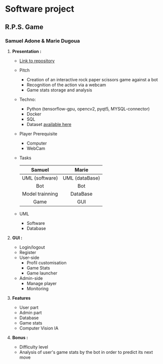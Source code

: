 # Software project

## R.P.S. Game

### Samuel Adone & Marie Dugoua

1. **Presentation :**

   - [Link to repository](https://github.com/RebornX10/b2_software)

   - Pitch

     - Creation of an interactive rock paper scissors game against a bot
     - Recognition of the action via a webcam
     - Game stats storage and analysis

   - Techno:

     - Python (tensorflow-gpu, opencv2, pyqt5, MYSQL-connector)
     - Docker
     - SQL
     - Dataset [available here](https://drive.google.com/file/d/1soVUMDIPY0bzNK8eTwViRcPBSwNwBMKg/view?usp=sharing)

   - Player Prerequisite

     - Computer
     - WebCam

   - Tasks

     |     Samuel      |     Marie      |
     | :-------------: | :------------: |
     | UML (software)  | UML (dataBase) |
     |       Bot       |      Bot       |
     | Model trainning |    DataBase    |
     |      Game       |      GUI       |

   - UML

     - Software
     - Database

2. **GUI :**

   - Login/logout
   - Register
   - User-side
     - Profil customisation
     - Game Stats
     - Game launcher
   - Admin-side
     - Manage player
     - Monitoring

3. **Features**

   - User part
   - Admin part
   - Database
   - Game stats
   - Computer Vision IA

4. **Bonus :**

   - Difficulty level
   - Analysis of user's game stats by the bot in order to predict its next move
